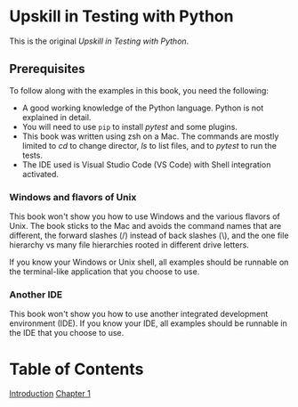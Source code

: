 # Upskill in Testing with Python
This is the original _Upskill in Testing with Python_.

## Prerequisites
To follow along with the examples in this book, you need the following:
* A good working knowledge of the Python language. Python is not explained in detail.
* You will need to use `pip` to install _pytest_ and some plugins.
* This book was written using zsh on a Mac. The commands are mostly limited to _cd_ to change director, _ls_ to list files, and to _pytest_ to run the tests.
* The IDE used is Visual Studio Code (VS Code) with Shell integration activated.

### Windows and flavors of Unix

This book won't show you how to use Windows and the various flavors of Unix. The book sticks to the Mac and avoids the command names that are different, the forward slashes (/) instead of back slashes (\\), and the one file hierarchy vs many file hierarchies rooted in different drive letters.

If you know your Windows or Unix shell, all examples should be runnable on the terminal-like application that you choose to use.

### Another IDE

This book won't show you how to use another integrated development environment (IDE). If you know your IDE, all examples should be runnable in the IDE that you choose to use.

# Table of Contents

[Introduction](manuscript/introduction.md)
[Chapter 1](manuscript/ch01/chapter01.md)
